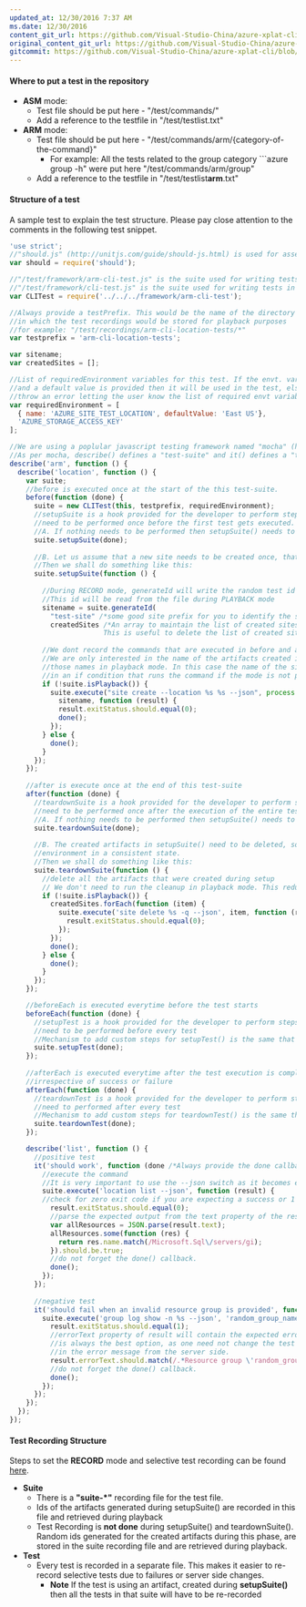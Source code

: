```yaml
---
updated_at: 12/30/2016 7:37 AM
ms.date: 12/30/2016
content_git_url: https://github.com/Visual-Studio-China/azure-xplat-cli/blob/dev/Documentaion/Writing-Test.md
original_content_git_url: https://github.com/Visual-Studio-China/azure-xplat-cli/blob/dev/Documentaion/Writing-Test.md
gitcommit: https://github.com/Visual-Studio-China/azure-xplat-cli/blob/aa1cfaf527dc977de03028c8758404a4889fc5da/Documentaion/Writing-Test.md
---
```

#### Where to put a test in the repository

- **ASM** mode:
  -  Test file should be put here - "/test/commands/"
  -  Add a reference to the testfile in "/test/testlist.txt"
- **ARM** mode:
  - Test file should be put here - "/test/commands/arm/{category-of-the-command}"
    - For example: All the tests related to the group category ```azure group -h" were put here "/test/commands/arm/group"
  - Add a  reference to the testfile in "/test/testlist**arm**.txt"

#### Structure of a test
A sample test to explain the test structure. Please pay close attention to the comments in the following test snippet.

```javascript
'use strict';
//"should.js" (http://unitjs.com/guide/should-js.html) is used for asserting the outcomes.
var should = require('should');

//"/test/framework/arm-cli-test.js" is the suite used for writing tests in "ARM" mode.
//"/test/framework/cli-test.js" is the suite used for writing tests in "ASM" mode.
var CLITest = require('../../../framework/arm-cli-test');

//Always provide a testPrefix. This would be the name of the directory
//in which the test recordings would be stored for playback purposes
//for example: "/test/recordings/arm-cli-location-tests/*"
var testprefix = 'arm-cli-location-tests';

var sitename;
var createdSites = [];

//List of requiredEnvironment variables for this test. If the envt. variable is not set 
//and a default value is provided then it will be used in the test, else the test will 
//throw an error letting the user know the list of required envt variables that need to be set.
var requiredEnvironment = [
  { name: 'AZURE_SITE_TEST_LOCATION', defaultValue: 'East US'},
  'AZURE_STORAGE_ACCESS_KEY'
];

//We are using a poplular javascript testing framework named "mocha" (http://mochajs.org/) for writing tests.
//As per mocha, describe() defines a "test-suite" and it() defines a "test" in a test-suite.
describe('arm', function () {
  describe('location', function () {
    var suite;
    //before is executed once at the start of the this test-suite.
    before(function (done) {
      suite = new CLITest(this, testprefix, requiredEnvironment);
      //setupSuite is a hook provided for the developer to perform steps that 
      //need to be performed once before the first test gets executed.
      //A. If nothing needs to be performed then setupSuite() needs to be called as follows:
      suite.setupSuite(done);
      
      //B. Let us assume that a new site needs to be created once, that will be used by every test. 
      //Then we shall do something like this:
      suite.setupSuite(function () {
        
        //During RECORD mode, generateId will write the random test id to the recording file.
        //This id will be read from the file during PLAYBACK mode
        sitename = suite.generateId(
          "test-site" /*some good site prefix for you to identify the sites created by your test*/, 
          createdSites /*An array to maintain the list of created sites. 
                       This is useful to delete the list of created sites in teardown*/ );
        
        //We dont record the commands that are executed in before and after section as they are not required. 
        //We are only interested in the name of the artifacts created in this section, so that tests can get 
        //those names in playback mode. In this case the name of the site. The suite.execute must be wrapped 
        //in an if condition that runs the command if the mode is not playback
        if (!suite.isPlayback()) {
          suite.execute("site create --location %s %s --json", process.env.AZURE_SITE_TEST_LOCATION, 
            sitename, function (result) {
            result.exitStatus.should.equal(0);
            done();
          });
        } else {
          done();
        }
      });
    });
    
    //after is execute once at the end of this test-suite
    after(function (done) {
      //teardownSuite is a hook provided for the developer to perform steps that 
      //need to be performed once after the execution of the entire test-suite is complete.
      //A. If nothing needs to be performed then setupSuite() needs to be called as follows:
      suite.teardownSuite(done);
      
      //B. The created artifacts in setupSuite() need to be deleted, so that the suite leaves the 
      //environment in a consistent state.
      //Then we shall do something like this:
      suite.teardownSuite(function () {
        //delete all the artifacts that were created during setup
        // We don't need to run the cleanup in playback mode. This reduces the playback time.
        if (!suite.isPlayback()) {
          createdSites.forEach(function (item) {
            suite.execute('site delete %s -q --json', item, function (result) {
              result.exitStatus.should.equal(0);
            });
          });
          done();
        } else {
          done();
        }
      });
    });

    //beforeEach is executed everytime before the test starts
    beforeEach(function (done) {
      //setupTest is a hook provided for the developer to perform steps that 
      //need to be performed before every test
      //Mechanism to add custom steps for setupTest() is the same that is explained above in setupSuite()
      suite.setupTest(done);
    });
    
    //afterEach is executed everytime after the test execution is complete,
    //irrespective of success or failure
    afterEach(function (done) {
      //teardownTest is a hook provided for the developer to perform steps that 
      //need to performed after every test
      //Mechanism to add custom steps for teardownTest() is the same that is explained above in teardownSuite()
      suite.teardownTest(done);
    });

    describe('list', function () {
      //positive test
      it('should work', function (done /*Always provide the done callback as a parameter*/) {
        //execute the command
        //It is very important to use the --json switch as it becomes easy to parse the output.
        suite.execute('location list --json', function (result) {
        //check for zero exit code if you are expecting a success or 1 if you are expecting a failure
          result.exitStatus.should.equal(0);
          //parse the expected output from the text property of the result
          var allResources = JSON.parse(result.text);
          allResources.some(function (res) {
            return res.name.match(/Microsoft.Sql\/servers/gi);
          }).should.be.true;
          //do not forget the done() callback.
          done();
        });
      });
      
      //negative test
      it('should fail when an invalid resource group is provided', function (done /*Always provide the done callback as a parameter*/) {
        suite.execute('group log show -n %s --json', 'random_group_name', function (result) {
          result.exitStatus.should.equal(1);
          //errorText property of result will contain the expected error message. Doing a Regex match 
          //is always the best option, as one need not change the test if there is a minor modification
          //in the error message from the server side.
          result.errorText.should.match(/.*Resource group \'random_group_name\' could not be found.*/ig);
          //do not forget the done() callback.
          done();
        });
      });
    });
  });
});
```

#### Test Recording Structure

Steps to set the **RECORD** mode and selective test recording can be found [here](./TestModes.md).

- **Suite**
  - There is a **"suite-*"** recording file for the test file.
  - Ids of the artifacts generated during setupSuite() are recorded in this file and retrieved during playback
  - Test Recording is **not done** during setupSuite() and teardownSuite(). Random ids generated for the created artifacts during this phase, are stored in the suite recording file and are retrieved during playback.
- **Test**
  - Every test is recorded in a separate file. This makes it easier to re-record selective tests due to failures or server side changes.
    - **Note** If the test is using an artifact, created during **setupSuite()** then all the tests in that suite will have to be re-recorded

